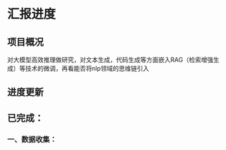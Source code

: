 # 汇报进度

## 项目概况

 对大模型高效推理做研究，对文本生成，代码生成等方面嵌入RAG（检索增强生成）等技术的微调，再看能否将nlp领域的思维链引入

## 进度更新

##  已完成：
### 一、数据收集：

